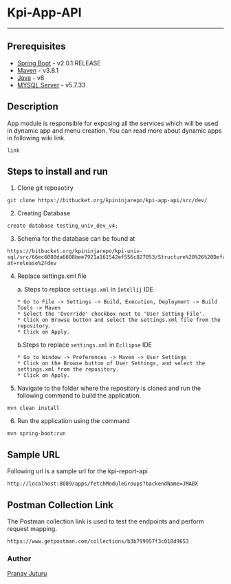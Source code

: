 # Kpi-App-API
***
## Prerequisites
* [Spring Boot](https://spring.io/) - v2.0.1.RELEASE
* [Maven](https://maven.apache.org/download.cgi) - v3.8.1
* [Java](https://www.oracle.com/java/technologies/downloads/) - v8
* [MYSQL Server](https://www.mysql.com/downloads/) - v5.7.33

## Description

App module is responsible for exposing all the services which will be used in dynamic app and menu creation.
You can read more about dynamic apps in following wiki link.



````
link
````

## Steps to install and run
1. Clone git reposotiry
````
git clone https://bitbucket.org/kpininjarepo/kpi-app-api/src/dev/
````
2. Creating Database
````
create database testing_univ_dev_v4;
````
3. Schema for the database can be found at
````
https://bitbucket.org/kpininjarepo/kpi-univ-sql/src/66ec6080da6608bee7921a161542ef556c827053/Structure%20%26%20Default%20data/?at=release%2Fdev
````
4. Replace settings.xml file

   a. Steps to replace `settings.xml` in `Intellij` IDE
   ````
   * Go to File -> Settings -> Build, Execution, Deployment -> Build Tools -> Maven
   * Select the 'Override' checkbox next to 'User Setting File'.
   * Click on Browse button and select the settings.xml file from the repository.
   * Click on Apply.

   ````
   b.Steps to replace `settings.xml` in `Ecllipse` IDE
   ````
   * Go to Window -> Preferences -> Maven -> User Settings
   * Click on the Browse button of User Settings, and select the settings.xml from the repository.
   * Click on Apply. 
   ````
5. Navigate to the folder where the repository is cloned and run the following command to build the application.
````
mvn clean install
````
6. Run the application using the command
````
mvn spring-boot:run
````
## Sample URL
Following url is a sample url for the kpi-report-api
````
http://localhost:8089/apps/fetchModuleGroups?backendName=JMABX
````
## Postman Collection Link
The Postman collection link is used to test the endpoints and perform request mapping.
````
https://www.getpostman.com/collections/b3b799957f3c018d9653
````

### Author
[Pranay Juturu](https://teams.microsoft.com/l/team/19%3aWB7L5KVaUkHBv8UiBt5xM0FMDdQNflVtrAPeXdH0XjI1%40thread.tacv2/conversations?groupId=444694ad-ecca-4857-a955-e3cf09528bd5&tenantId=d07ee4ce-db25-419d-a7d2-b04977af8f2a)
